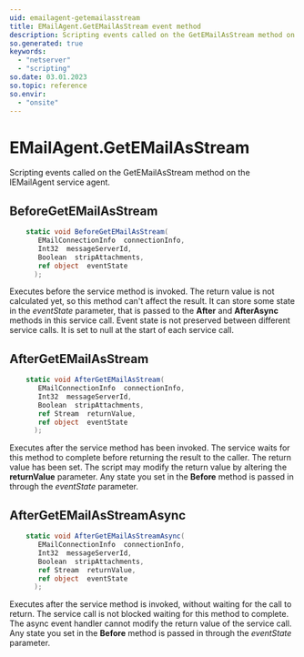 ```yaml
---
uid: emailagent-getemailasstream
title: EMailAgent.GetEMailAsStream event method
description: Scripting events called on the GetEMailAsStream method on the EMailAgent service agent.
so.generated: true
keywords:
  - "netserver"
  - "scripting"
so.date: 03.01.2023
so.topic: reference
so.envir:
  - "onsite"
---
```

# EMailAgent.GetEMailAsStream

Scripting events called on the <see cref='M:SuperOffice.CRM.Services.IEMailAgent.GetEMailAsStream'>GetEMailAsStream</see> method on the <see cref='IEMailAgent'>IEMailAgent</see>  service agent.

## BeforeGetEMailAsStream
```cs
    static void BeforeGetEMailAsStream(
       EMailConnectionInfo  connectionInfo,
       Int32  messageServerId,
       Boolean  stripAttachments,
       ref object  eventState
      );
```
Executes before the service method is invoked.
The return value is not calculated yet, so this method can't affect the result.
It can store some state in the *eventState* parameter, that is passed to the **After** and **AfterAsync** methods in this service call.
Event state is not preserved between different service calls. It is set to null at the start of each service call.
## AfterGetEMailAsStream
```cs
    static void AfterGetEMailAsStream(
       EMailConnectionInfo  connectionInfo,
       Int32  messageServerId,
       Boolean  stripAttachments,
       ref Stream  returnValue,
       ref object  eventState
      );
```
Executes after the service method has been invoked. The service waits for this method to complete before returning the result to the caller.
The return value has been set. The script may modify the return value by altering the **returnValue** parameter.
Any state you set in the **Before** method is passed in through the *eventState* parameter.
## AfterGetEMailAsStreamAsync
```cs
    static void AfterGetEMailAsStreamAsync(
       EMailConnectionInfo  connectionInfo,
       Int32  messageServerId,
       Boolean  stripAttachments,
       ref Stream  returnValue,
       ref object  eventState
      );
```
Executes after the service method is invoked, without waiting for the call to return.
The service call is not blocked waiting for this method to complete.
The async event handler cannot modify the return value of the service call.
Any state you set in the **Before** method is passed in through the *eventState* parameter.

